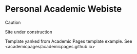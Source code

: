 # Personal Academic Webiste

> [!CAUTION]
> Site under construction

Template yanked from Academic Pages template example. See <academicpages/academicpages.github.io>
